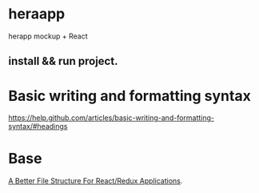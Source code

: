 # heraapp
herapp mockup + React

## install && run project.



# Basic writing and formatting syntax
https://help.github.com/articles/basic-writing-and-formatting-syntax/#headings

# Base
[A Better File Structure For React/Redux Applications](https://marmelab.com/blog/2015/12/17/react-directory-structure.html).
 
